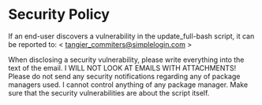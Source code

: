 # Security Policy
If an end-user discovers a vulnerability in the update_full-bash script, it can be reported to:
< tangier_commiters@simplelogin.com >

When disclosing a security vulnerability, please write everything into the text of the email.
I WILL NOT LOOK AT EMAILS WITH ATTACHMENTS!
Please do not send any security notifications regarding any of package managers used.
I cannot control anything of any package manager.
Make sure that the security vulnerabilities are about the script itself.
